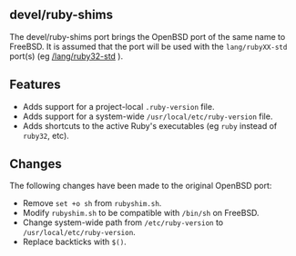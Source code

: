 ## devel/ruby-shims

The devel/ruby-shims port brings the OpenBSD port of the same name
to FreeBSD. It is assumed that the port will be used with the
`lang/rubyXX-std` port(s)  (eg
[/lang/ruby32-std](https://github.com/0x1eef/ports/tree/main/freebsd/lang/ruby32-std)
).


## Features

* Adds support for a project-local `.ruby-version` file.
* Adds support for a system-wide `/usr/local/etc/ruby-version` file.
* Adds shortcuts to the active Ruby's executables (eg `ruby` instead of `ruby32`, etc).

## Changes

The following changes have been made to the original OpenBSD port:

* Remove `set +o sh` from `rubyshim.sh`.
* Modify `rubyshim.sh` to be compatible with `/bin/sh` on FreeBSD.
* Change system-wide path from `/etc/ruby-version` to `/usr/local/etc/ruby-version`.
* Replace backticks with `$()`.

